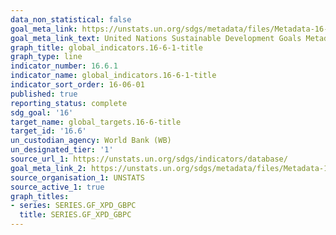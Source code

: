 ```yaml
---
data_non_statistical: false
goal_meta_link: https://unstats.un.org/sdgs/metadata/files/Metadata-16-06-01.pdf
goal_meta_link_text: United Nations Sustainable Development Goals Metadata (pdf 1361kB)
graph_title: global_indicators.16-6-1-title
graph_type: line
indicator_number: 16.6.1
indicator_name: global_indicators.16-6-1-title
indicator_sort_order: 16-06-01
published: true
reporting_status: complete
sdg_goal: '16'
target_name: global_targets.16-6-title
target_id: '16.6'
un_custodian_agency: World Bank (WB)
un_designated_tier: '1'
source_url_1: https://unstats.un.org/sdgs/indicators/database/
goal_meta_link_2: https://unstats.un.org/sdgs/metadata/files/Metadata-16-06-01.pdf
source_organisation_1: UNSTATS
source_active_1: true
graph_titles:
- series: SERIES.GF_XPD_GBPC
  title: SERIES.GF_XPD_GBPC
---
```


